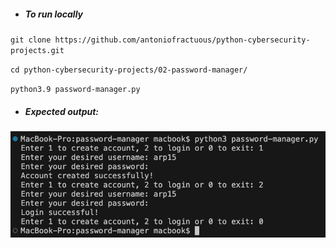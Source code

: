 - ##### To run locally

`git clone https://github.com/antoniofractuous/python-cybersecurity-projects.git`

`cd python-cybersecurity-projects/02-password-manager/`

`python3.9 password-manager.py`

- ##### Expected output:

![output](./output.png)
